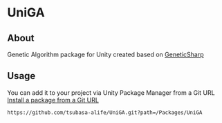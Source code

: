 # UniGA
## About
Genetic Algorithm package for Unity created based on [GeneticSharp](https://github.com/giacomelli/GeneticSharp)

## Usage
You can add it to your project via Unity Package Manager from a Git URL  
[Install a package from a Git URL](https://docs.unity3d.com/Manual/upm-ui-giturl.html)

```
https://github.com/tsubasa-alife/UniGA.git?path=/Packages/UniGA
```
